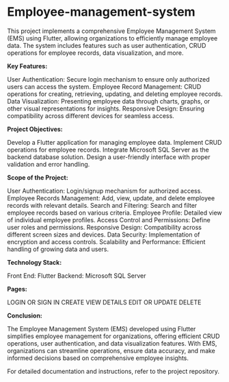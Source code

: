 # Employee-management-system
This project implements a comprehensive Employee Management System (EMS) using Flutter, allowing organizations to efficiently manage employee data. The system includes features such as user authentication, CRUD operations for employee records, data visualization, and more.

**Key Features:**

User Authentication: Secure login mechanism to ensure only authorized users can access the system.
Employee Record Management: CRUD operations for creating, retrieving, updating, and deleting employee records.
Data Visualization: Presenting employee data through charts, graphs, or other visual representations for insights.
Responsive Design: Ensuring compatibility across different devices for seamless access.

**Project Objectives:**

Develop a Flutter application for managing employee data.
Implement CRUD operations for employee records.
Integrate Microsoft SQL Server as the backend database solution.
Design a user-friendly interface with proper validation and error handling.

**Scope of the Project:**

User Authentication: Login/signup mechanism for authorized access.
Employee Records Management: Add, view, update, and delete employee records with relevant details.
Search and Filtering: Search and filter employee records based on various criteria.
Employee Profile: Detailed view of individual employee profiles.
Access Control and Permissions: Define user roles and permissions.
Responsive Design: Compatibility across different screen sizes and devices.
Data Security: Implementation of encryption and access controls.
Scalability and Performance: Efficient handling of growing data and users.

**Technology Stack:**

Front End: Flutter
Backend: Microsoft SQL Server

**Pages:**

LOGIN OR SIGN IN
CREATE
VIEW
DETAILS
EDIT OR UPDATE
DELETE

**Conclusion:**

The Employee Management System (EMS) developed using Flutter simplifies employee management for organizations, offering efficient CRUD operations, user authentication, and data visualization features. With EMS, organizations can streamline operations, ensure data accuracy, and make informed decisions based on comprehensive employee insights.

For detailed documentation and instructions, refer to the project repository.
